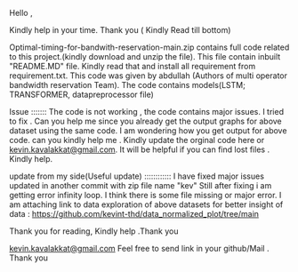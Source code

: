 Hello ,

Kindly help in your time. Thank you ( Kindly Read  till bottom)

Optimal-timing-for-bandwith-reservation-main.zip  contains full code related to this project.(kindly download and unzip the file). This file contain inbuilt "README.MD" file. Kindly read that and install all requirement from requirement.txt. This code was given by abdullah (Authors of multi operator bandwidth reservation Team). The code contains models(LSTM; TRANSFORMER, datapreprocessor file)

Issue ::::::: The code is not working , the code contains major issues. I tried to  fix . Can you help me since you already get the output graphs for above dataset using the same code. I am wondering how you get output for above code. can you kindly help me . Kindly update the orginal code here or kevin.kavalakkat@gmail.com.
It will be helpful if you can find lost files . Kindly help.

update from my side(Useful update) ::::::::::::
I have fixed major issues updated in another commit with zip file name "kev"
Still after fixing i am getting error infinity loop.  I think there is some  file missing or major error. 
I am attaching link to  data exploration of above datasets for better insight of data :   https://github.com/kevint-thd/data_normalized_plot/tree/main

Thank you for reading, Kindly help .Thank you

kevin.kavalakkat@gmail.com
Feel free to send link in your github/Mail . Thank you
